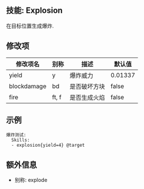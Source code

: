 技能: Explosion
--------------------------

在目标位置生成爆炸.

修改项
----------

| 修改项名 | 别称    | 描述                                                                                                    | 默认值 |
|-----------|------------|----------------------------------------------------------------------------------------------------------------|---------------|
| yield       | y       | 爆炸威力               | 0.01337   |
| blockdamage | bd      | 是否破坏方块 | false   |
| fire        | ft, f    | 是否生成火焰 | false   |

示例
--------

    爆炸测试:
      Skills:
      - explosion{yield=4} @target

额外信息
----

- 别称: explode